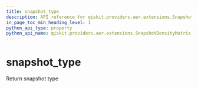 ```yaml
---
title: snapshot_type
description: API reference for qiskit.providers.aer.extensions.SnapshotDensityMatrix.snapshot_type
in_page_toc_min_heading_level: 1
python_api_type: property
python_api_name: qiskit.providers.aer.extensions.SnapshotDensityMatrix.snapshot_type
---
```


# snapshot\_type

Return snapshot type

